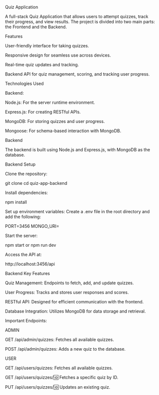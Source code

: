  Quiz Application


A full-stack Quiz Application that allows users to attempt quizzes, track their progress, and view results. The project is divided into two main parts: the Frontend and the Backend.


Features

User-friendly interface for taking quizzes.

Responsive design for seamless use across devices.

Real-time quiz updates and tracking.

Backend API for quiz management, scoring, and tracking user progress.



Technologies Used


Backend:

Node.js: For the server runtime environment.

Express.js: For creating RESTful APIs.

MongoDB: For storing quizzes and user progress.

Mongoose: For schema-based interaction with MongoDB.


Backend

The backend is built using Node.js and Express.js, with MongoDB as the database.

Backend Setup

Clone the repository:

git clone <repository-url>
cd quiz-app-backend

Install dependencies:

npm install

Set up environment variables:
Create a .env file in the root directory and add the following:

PORT=3456
MONGO_URI=<your-mongodb-connection-string>

Start the server:

npm start or npm run dev

Access the API at:

http://localhost:3456/api

Backend Key Features

Quiz Management: Endpoints to fetch, add, and update quizzes.

User Progress: Tracks and stores user responses and scores.

RESTful API: Designed for efficient communication with the frontend.

Database Integration: Utilizes MongoDB for data storage and retrieval.

Important Endpoints:

ADMIN

GET /api/admin/quizzes: Fetches all available quizzes.

POST /api/admin/quizzes: Adds a new quiz to the database.


USER

GET /api/users/quizzes: Fetches all available quizzes.

GET /api/users/quizzes/:id: Fetches a specific quiz by ID.

PUT /api/users/quizzes/:id: Updates an existing quiz.